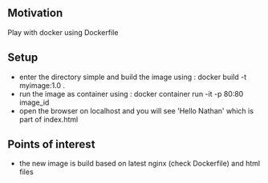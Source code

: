 <h2>Motivation</h2>
Play with docker using Dockerfile

<h2>Setup</h2>
<ul>
<li>enter the directory simple and build the image using :
docker build -t myimage:1.0 . </li>
<li>run the image as container using : docker container run -it -p 80:80 image_id</li>
<li>open the browser on localhost and you will see 'Hello Nathan' which is part of index.html</li>
</ul>

<h2>Points of interest</h2>
<ul>
<li>the new image is build based on latest nginx (check Dockerfile) and html files</li>
</ul>